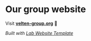 
# Our group website

Visit **[velten-group.org](https://velten-group.org)** 🚀

_Built with [Lab Website Template](https://greene-lab.gitbook.io/lab-website-template-docs)_

